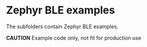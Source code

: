 # Zephyr BLE examples

The subfolders contain Zephyr BLE examples.

**CAUTION** Example code only, not fit for production use
